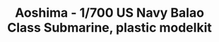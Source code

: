 ---
layout: product
title: "Aoshima - 1/700 US Navy Balao Class Submarine, plastic modelkit"
price: "TBA" 
desc: "N/A"
img_path: "/assets/img/AO52099.webp"
brand: "N/A"
available: false
special_offer: false
new: false
soon: false
cat: "010000"
subcat: "013700"
subsubcat: "0N/A"
sifra: "AO52099"
popular: false
spec: false
---